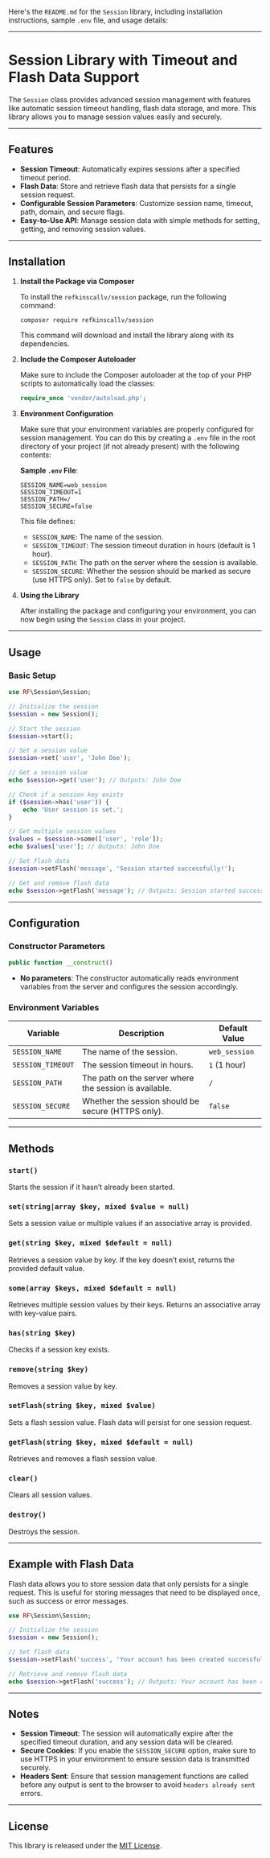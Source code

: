 Here's the `README.md` for the `Session` library, including installation instructions, sample `.env` file, and usage details:

---

# Session Library with Timeout and Flash Data Support

The `Session` class provides advanced session management with features like automatic session timeout handling, flash data storage, and more. This library allows you to manage session values easily and securely.

---

## Features

- **Session Timeout**: Automatically expires sessions after a specified timeout period.
- **Flash Data**: Store and retrieve flash data that persists for a single session request.
- **Configurable Session Parameters**: Customize session name, timeout, path, domain, and secure flags.
- **Easy-to-Use API**: Manage session data with simple methods for setting, getting, and removing session values.

---

## Installation

1. **Install the Package via Composer**

   To install the `refkinscallv/session` package, run the following command:

   ```bash
   composer require refkinscallv/session
   ```

   This command will download and install the library along with its dependencies.

2. **Include the Composer Autoloader**

   Make sure to include the Composer autoloader at the top of your PHP scripts to automatically load the classes:

   ```php
   require_once 'vendor/autoload.php';
   ```

3. **Environment Configuration**

   Make sure that your environment variables are properly configured for session management. You can do this by creating a `.env` file in the root directory of your project (if not already present) with the following contents:

   **Sample `.env` File**:

   ```env
   SESSION_NAME=web_session
   SESSION_TIMEOUT=1
   SESSION_PATH=/
   SESSION_SECURE=false
   ```

   This file defines:
   - `SESSION_NAME`: The name of the session.
   - `SESSION_TIMEOUT`: The session timeout duration in hours (default is 1 hour).
   - `SESSION_PATH`: The path on the server where the session is available.
   - `SESSION_SECURE`: Whether the session should be marked as secure (use HTTPS only). Set to `false` by default.

4. **Using the Library**

   After installing the package and configuring your environment, you can now begin using the `Session` class in your project.

---

## Usage

### Basic Setup

```php
use RF\Session\Session;

// Initialize the session
$session = new Session();

// Start the session
$session->start();

// Set a session value
$session->set('user', 'John Doe');

// Get a session value
echo $session->get('user'); // Outputs: John Doe

// Check if a session key exists
if ($session->has('user')) {
    echo 'User session is set.';
}

// Get multiple session values
$values = $session->some(['user', 'role']);
echo $values['user']; // Outputs: John Doe

// Set flash data
$session->setFlash('message', 'Session started successfully!');

// Get and remove flash data
echo $session->getFlash('message'); // Outputs: Session started successfully!
```

---

## Configuration

### Constructor Parameters

```php
public function __construct()
```

- **No parameters**: The constructor automatically reads environment variables from the server and configures the session accordingly.

### Environment Variables

| Variable         | Description                                | Default Value      |
|------------------|--------------------------------------------|--------------------|
| `SESSION_NAME`   | The name of the session.                  | `web_session`      |
| `SESSION_TIMEOUT`| The session timeout in hours.             | `1` (1 hour)       |
| `SESSION_PATH`   | The path on the server where the session is available. | `/` |
| `SESSION_SECURE` | Whether the session should be secure (HTTPS only). | `false`            |

---

## Methods

### `start()`
Starts the session if it hasn’t already been started.

### `set(string|array $key, mixed $value = null)`
Sets a session value or multiple values if an associative array is provided.

### `get(string $key, mixed $default = null)`
Retrieves a session value by key. If the key doesn’t exist, returns the provided default value.

### `some(array $keys, mixed $default = null)`
Retrieves multiple session values by their keys. Returns an associative array with key-value pairs.

### `has(string $key)`
Checks if a session key exists.

### `remove(string $key)`
Removes a session value by key.

### `setFlash(string $key, mixed $value)`
Sets a flash session value. Flash data will persist for one session request.

### `getFlash(string $key, mixed $default = null)`
Retrieves and removes a flash session value.

### `clear()`
Clears all session values.

### `destroy()`
Destroys the session.

---

## Example with Flash Data

Flash data allows you to store session data that only persists for a single request. This is useful for storing messages that need to be displayed once, such as success or error messages.

```php
use RF\Session\Session;

// Initialize the session
$session = new Session();

// Set flash data
$session->setFlash('success', 'Your account has been created successfully!');

// Retrieve and remove flash data
echo $session->getFlash('success'); // Outputs: Your account has been created successfully!
```

---

## Notes

- **Session Timeout**: The session will automatically expire after the specified timeout duration, and any session data will be cleared.
- **Secure Cookies**: If you enable the `SESSION_SECURE` option, make sure to use HTTPS in your environment to ensure session data is transmitted securely.
- **Headers Sent**: Ensure that session management functions are called before any output is sent to the browser to avoid `headers already sent` errors.

---

## License

This library is released under the [MIT License](LICENSE).